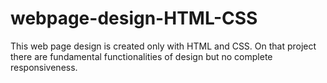 # webpage-design-HTML-CSS
This web page design is created only with HTML and CSS. On that project there are fundamental functionalities of design but no complete responsiveness.

